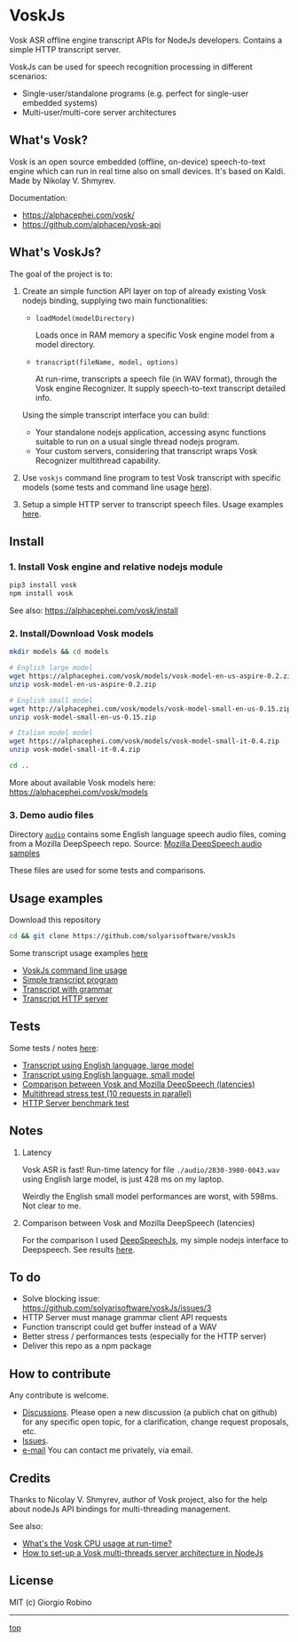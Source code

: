 # VoskJs

Vosk ASR offline engine transcript APIs for NodeJs developers.
Contains a simple HTTP transcript server.

VoskJs can be used for speech recognition processing in different scenarios:
- Single-user/standalone programs (e.g. perfect for single-user embedded systems) 
- Multi-user/multi-core server architectures 


## What's Vosk?

Vosk is an open source embedded (offline, on-device) speech-to-text engine 
which can run in real time also on small devices.
It's based on Kaldi. Made by Nikolay V. Shmyrev. 

Documentation:
- https://alphacephei.com/vosk/
- https://github.com/alphacep/vosk-api

## What's VoskJs?

The goal of the project is to:

1. Create an simple function API layer on top of already existing Vosk nodejs binding, 
   supplying two main functionalities: 

   - `loadModel(modelDirectory)`
 
     Loads once in RAM memory a specific Vosk engine model from a model directory.
 
   - `transcript(fileName, model, options)` 

     At run-rime, transcripts a speech file (in WAV format), 
     through the Vosk engine Recognizer. It supply speech-to-text transcript detailed info.

   Using the simple transcript interface you can build:
   - Your standalone nodejs application, 
     accessing async functions suitable to run on a usual single thread nodejs program.
   - Your custom servers, considering that transcript wraps Vosk Recognizer multithread capability.

2. Use `voskjs` command line program to test Vosk transcript with specific models 
  (some tests and command line usage [here](tests/README.md)).

3. Setup a simple HTTP server to transcript speech files. 
   Usage examples [here](examples/). 


## Install 

### 1. Install Vosk engine and relative nodejs module

```bash
pip3 install vosk 
npm install vosk
```

See also: https://alphacephei.com/vosk/install


### 2. Install/Download Vosk models

```bash
mkdir models && cd models

# English large model
wget https://alphacephei.com/vosk/models/vosk-model-en-us-aspire-0.2.zip
unzip vosk-model-en-us-aspire-0.2.zip

# English small model
wget http://alphacephei.com/vosk/models/vosk-model-small-en-us-0.15.zip
unzip vosk-model-small-en-us-0.15.zip

# Italian model model
wget https://alphacephei.com/vosk/models/vosk-model-small-it-0.4.zip
unzip vosk-model-small-it-0.4.zip

cd ..
```

More about available Vosk models here: https://alphacephei.com/vosk/models

### 3. Demo audio files

Directory [`audio`](audio/) contains some English language speech audio files, 
coming from a Mozilla DeepSpeech repo.
Source: [Mozilla DeepSpeech audio samples](https://github.com/mozilla/DeepSpeech/releases/download/v0.9.3/audio-0.9.3.tar.gz)

These files are used for some tests and comparisons.


## Usage examples 

Download this repository 

```bash
cd && git clone https://github.com/solyarisoftware/voskJs
```

Some transcript usage examples [here](examples) 

- [VoskJs command line usage](examples/README.md#voskjs-command-line-usage)
- [Simple transcript program](examples/README.md#simple-transcript-program) 
- [Transcript with grammar](examples/README.md#transcript-with-grammar) 
- [Transcript HTTP server](examples/README.md#transcript-http-server)


## Tests

Some tests / notes [here](tests/README.md):

- [Transcript using English language, large model](tests/README.md#transcript-using-english-language--large-model)
- [Transcript using English language, small model](tests/README.md#transcript-using-english-language--small-model)
- [Comparison between Vosk and Mozilla DeepSpeech (latencies)](tests/README.md#comparison-between-vosk-and-mozilla-deepspeech--latencies-)
- [Multithread stress test (10 requests in parallel)](tests/README.md#multithread-stress-test--10-requests-in-parallel-)
- [HTTP Server benchmark test](tests/README.md#http-server-benchmark-test)


## Notes

1. Latency

   Vosk ASR is fast! Run-time latency for file `./audio/2830-3980-0043.wav`
   using English large model, is just 428 ms on my laptop. 

   Weirdly the English small model performances are worst, with 598ms. Not clear to me. 

2. Comparison between Vosk and Mozilla DeepSpeech (latencies)

   For the comparison I used [DeepSpeechJs](https://github.com/solyarisoftware/DeepSpeechJs), 
   my simple nodejs interface to Deepspeech. See results [here](tests/README.md).


## To do

- Solve blocking issue: https://github.com/solyarisoftware/voskJs/issues/3
- HTTP Server must manage grammar client API requests
- Function transcript could get buffer instead of a WAV
- Better stress / performances tests (especially for the HTTP server)
- Deliver this repo as a npm package


## How to contribute

Any contribute is welcome. 
- [Discussions](https://github.com/solyarisoftware/voskJs/discussions). 
  Please open a new discussion (a publich chat on github) for any specific open topic, 
  for a clarification, change request proposals, etc.
- [Issues](https://github.com/solyarisoftware/voskJs/issues).
- [e-mail](giorgio.robino@gmail.com)
  You can contact me privately, via email.


## Credits

Thanks to Nicolay V. Shmyrev, author of Vosk project, 
also for the help about nodeJs API bindings for multi-threading management. 

See also: 
- [What's the Vosk CPU usage at run-time?](https://github.com/alphacep/vosk-api/issues/498)
- [How to set-up a Vosk multi-threads server architecture in NodeJs](https://github.com/alphacep/vosk-api/issues/502) 


## License

MIT (c) Giorgio Robino 

---

[top](#)
